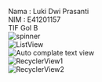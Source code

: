 Nama : Luki Dwi Prasanti <br>
NIM : E41201157 <br>
TIF Gol B <br>
![spinner](https://user-images.githubusercontent.com/80494785/136215779-699a7896-80bc-42ec-8973-8dee258edc66.png) <br>
![ListView](https://user-images.githubusercontent.com/80494785/136215992-a3e9cb73-0d71-4802-9f29-af17d172c6c2.png) <br>
![Auto complate text view](https://user-images.githubusercontent.com/80494785/136216096-4a6dde62-9084-4993-a8c7-ef93c917d97b.png) <br>
![RecyclerView1](https://user-images.githubusercontent.com/80494785/136216180-d4ea55fc-b361-4682-be51-a0572aefef57.png) <br>
![RecyclerView2](https://user-images.githubusercontent.com/80494785/136216264-cb8a8423-54b5-42a0-bfaf-db88476d1eaf.png)





